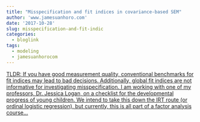 ```yaml
---
title: "Misspecification and fit indices in covariance-based SEM"
author: 'www.jamesuanhoro.com'
date: '2017-10-28'
slug: misspecification-and-fit-indic
categories:
  - bloglink
tags:
  - modeling
  - jamesuanhorocom
---
```


[TLDR: If you have good measurement quality, conventional benchmarks for fit indices may lead to bad decisions. Additionally, global fit indices are not informative for investigating misspecification. I am working with one of my professors, Dr. Jessica Logan, on a checklist for the developmental progress of young children. We intend to take this down the IRT route (or ordinal logistic regression), but currently, this is all part of a factor analysis course...<click to read more>](https://www.jamesuanhoro.com/post/2017/10/28/misspecification-and-fit-indices-in-covariance-based-sem/)

